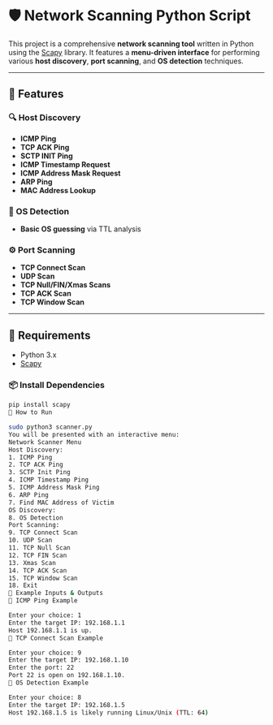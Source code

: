 # 🛡️ Network Scanning Python Script

This project is a comprehensive **network scanning tool** written in Python using the [Scapy](https://scapy.net/) library. It features a **menu-driven interface** for performing various **host discovery**, **port scanning**, and **OS detection** techniques.

---

## 🚀 Features

### 🔍 Host Discovery
- **ICMP Ping**
- **TCP ACK Ping**
- **SCTP INIT Ping**
- **ICMP Timestamp Request**
- **ICMP Address Mask Request**
- **ARP Ping**
- **MAC Address Lookup**

### 🧠 OS Detection
- **Basic OS guessing** via TTL analysis

### ⚙️ Port Scanning
- **TCP Connect Scan**
- **UDP Scan**
- **TCP Null/FIN/Xmas Scans**
- **TCP ACK Scan**
- **TCP Window Scan**

---

## 🧪 Requirements

- Python 3.x
- [Scapy](https://scapy.net/)

### 📦 Install Dependencies

```bash
pip install scapy
🧭 How to Run

sudo python3 scanner.py
You will be presented with an interactive menu:
Network Scanner Menu
Host Discovery:
1. ICMP Ping
2. TCP ACK Ping
3. SCTP Init Ping
4. ICMP Timestamp Ping
5. ICMP Address Mask Ping
6. ARP Ping
7. Find MAC Address of Victim
OS Discovery:
8. OS Detection
Port Scanning:
9. TCP Connect Scan
10. UDP Scan
11. TCP Null Scan
12. TCP FIN Scan
13. Xmas Scan
14. TCP ACK Scan
15. TCP Window Scan
18. Exit
🧪 Example Inputs & Outputs
🔹 ICMP Ping Example

Enter your choice: 1
Enter the target IP: 192.168.1.1
Host 192.168.1.1 is up.
🔹 TCP Connect Scan Example

Enter your choice: 9
Enter the target IP: 192.168.1.10
Enter the port: 22
Port 22 is open on 192.168.1.10.
🔹 OS Detection Example

Enter your choice: 8
Enter the target IP: 192.168.1.5
Host 192.168.1.5 is likely running Linux/Unix (TTL: 64)
